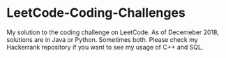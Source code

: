 # LeetCode-Coding-Challenges

My solution to the coding challenge on LeetCode. As of Decemeber 2018, solutions are in Java or Python. Sometimes both. Please check my Hackerrank repository if you want to see my usage of C++ and SQL.
